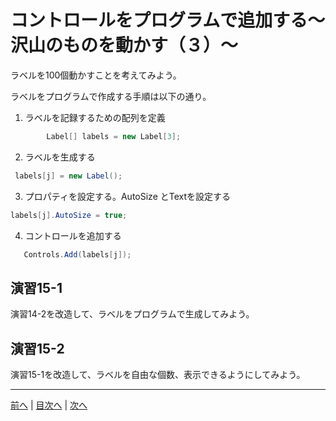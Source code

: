 # コントロールをプログラムで追加する～沢山のものを動かす（３）～
ラベルを100個動かすことを考えてみよう。

ラベルをプログラムで作成する手順は以下の通り。

1.	ラベルを記録するための配列を定義

```cs
        Label[] labels = new Label[3];
```

2.	ラベルを生成する

```cs
 labels[j] = new Label();
```

3.	プロパティを設定する。AutoSize とTextを設定する

```cs
labels[j].AutoSize = true;
```

4.	コントロールを追加する

```cs
   Controls.Add(labels[j]);
```

## 演習15-1
演習14-2を改造して、ラベルをプログラムで生成してみよう。

## 演習15-2
演習15-1を改造して、ラベルを自由な個数、表示できるようにしてみよう。

---

[前へ](14.md) | [目次へ](README.md#%E7%9B%AE%E6%AC%A1) | [次へ](16.md)
